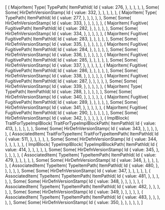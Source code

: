 [
    (
        MajorItem(
            Type(
                TypePath(
                    ItemPathId(
                        Id {
                            value: 276,
                        },
                    ),
                ),
            ),
        ),
        Some(
            Some(
                HirDefnVersionStamp(
                    Id {
                        value: 332,
                    },
                ),
            ),
        ),
    ),
    (
        MajorItem(
            Type(
                TypePath(
                    ItemPathId(
                        Id {
                            value: 277,
                        },
                    ),
                ),
            ),
        ),
        Some(
            Some(
                HirDefnVersionStamp(
                    Id {
                        value: 333,
                    },
                ),
            ),
        ),
    ),
    (
        MajorItem(
            Fugitive(
                FugitivePath(
                    ItemPathId(
                        Id {
                            value: 282,
                        },
                    ),
                ),
            ),
        ),
        Some(
            Some(
                HirDefnVersionStamp(
                    Id {
                        value: 334,
                    },
                ),
            ),
        ),
    ),
    (
        MajorItem(
            Fugitive(
                FugitivePath(
                    ItemPathId(
                        Id {
                            value: 283,
                        },
                    ),
                ),
            ),
        ),
        Some(
            Some(
                HirDefnVersionStamp(
                    Id {
                        value: 335,
                    },
                ),
            ),
        ),
    ),
    (
        MajorItem(
            Fugitive(
                FugitivePath(
                    ItemPathId(
                        Id {
                            value: 284,
                        },
                    ),
                ),
            ),
        ),
        Some(
            Some(
                HirDefnVersionStamp(
                    Id {
                        value: 336,
                    },
                ),
            ),
        ),
    ),
    (
        MajorItem(
            Fugitive(
                FugitivePath(
                    ItemPathId(
                        Id {
                            value: 285,
                        },
                    ),
                ),
            ),
        ),
        Some(
            Some(
                HirDefnVersionStamp(
                    Id {
                        value: 337,
                    },
                ),
            ),
        ),
    ),
    (
        MajorItem(
            Fugitive(
                FugitivePath(
                    ItemPathId(
                        Id {
                            value: 286,
                        },
                    ),
                ),
            ),
        ),
        Some(
            Some(
                HirDefnVersionStamp(
                    Id {
                        value: 338,
                    },
                ),
            ),
        ),
    ),
    (
        MajorItem(
            Fugitive(
                FugitivePath(
                    ItemPathId(
                        Id {
                            value: 287,
                        },
                    ),
                ),
            ),
        ),
        Some(
            Some(
                HirDefnVersionStamp(
                    Id {
                        value: 339,
                    },
                ),
            ),
        ),
    ),
    (
        MajorItem(
            Type(
                TypePath(
                    ItemPathId(
                        Id {
                            value: 288,
                        },
                    ),
                ),
            ),
        ),
        Some(
            Some(
                HirDefnVersionStamp(
                    Id {
                        value: 340,
                    },
                ),
            ),
        ),
    ),
    (
        MajorItem(
            Fugitive(
                FugitivePath(
                    ItemPathId(
                        Id {
                            value: 289,
                        },
                    ),
                ),
            ),
        ),
        Some(
            Some(
                HirDefnVersionStamp(
                    Id {
                        value: 341,
                    },
                ),
            ),
        ),
    ),
    (
        MajorItem(
            Fugitive(
                FugitivePath(
                    ItemPathId(
                        Id {
                            value: 290,
                        },
                    ),
                ),
            ),
        ),
        Some(
            Some(
                HirDefnVersionStamp(
                    Id {
                        value: 342,
                    },
                ),
            ),
        ),
    ),
    (
        ImplBlock(
            TraitForTypeImplBlock(
                TraitForTypeImplBlockPath(
                    ItemPathId(
                        Id {
                            value: 413,
                        },
                    ),
                ),
            ),
        ),
        Some(
            Some(
                HirDefnVersionStamp(
                    Id {
                        value: 343,
                    },
                ),
            ),
        ),
    ),
    (
        AssociatedItem(
            TraitForTypeItem(
                TraitForTypeItemPath(
                    ItemPathId(
                        Id {
                            value: 511,
                        },
                    ),
                ),
            ),
        ),
        Some(
            Some(
                HirDefnVersionStamp(
                    Id {
                        value: 344,
                    },
                ),
            ),
        ),
    ),
    (
        ImplBlock(
            TypeImplBlock(
                TypeImplBlockPath(
                    ItemPathId(
                        Id {
                            value: 414,
                        },
                    ),
                ),
            ),
        ),
        Some(
            Some(
                HirDefnVersionStamp(
                    Id {
                        value: 345,
                    },
                ),
            ),
        ),
    ),
    (
        AssociatedItem(
            TypeItem(
                TypeItemPath(
                    ItemPathId(
                        Id {
                            value: 479,
                        },
                    ),
                ),
            ),
        ),
        Some(
            Some(
                HirDefnVersionStamp(
                    Id {
                        value: 346,
                    },
                ),
            ),
        ),
    ),
    (
        AssociatedItem(
            TypeItem(
                TypeItemPath(
                    ItemPathId(
                        Id {
                            value: 480,
                        },
                    ),
                ),
            ),
        ),
        Some(
            Some(
                HirDefnVersionStamp(
                    Id {
                        value: 347,
                    },
                ),
            ),
        ),
    ),
    (
        AssociatedItem(
            TypeItem(
                TypeItemPath(
                    ItemPathId(
                        Id {
                            value: 481,
                        },
                    ),
                ),
            ),
        ),
        Some(
            Some(
                HirDefnVersionStamp(
                    Id {
                        value: 348,
                    },
                ),
            ),
        ),
    ),
    (
        AssociatedItem(
            TypeItem(
                TypeItemPath(
                    ItemPathId(
                        Id {
                            value: 482,
                        },
                    ),
                ),
            ),
        ),
        Some(
            Some(
                HirDefnVersionStamp(
                    Id {
                        value: 349,
                    },
                ),
            ),
        ),
    ),
    (
        AssociatedItem(
            TypeItem(
                TypeItemPath(
                    ItemPathId(
                        Id {
                            value: 483,
                        },
                    ),
                ),
            ),
        ),
        Some(
            Some(
                HirDefnVersionStamp(
                    Id {
                        value: 350,
                    },
                ),
            ),
        ),
    ),
]